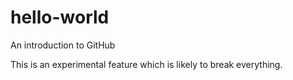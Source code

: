 # hello-world
An introduction to GitHub

This is an experimental feature which is likely to break everything.
